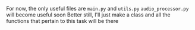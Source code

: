 For now, the only useful files are `main.py` and `utils.py`
`audio_processor.py` will become useful soon
Better still, I'll just make a class and all the functions that pertain to this task will be there
